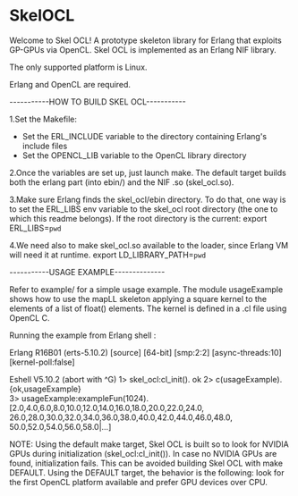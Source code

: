 # SkelOCL

Welcome to Skel OCL! A prototype skeleton library for Erlang that exploits GP-GPUs via OpenCL.
Skel OCL is implemented as an Erlang NIF library.

The only supported platform is Linux.

Erlang and OpenCL are required.

-----------HOW TO BUILD SKEL OCL-----------

1.Set the Makefile:
- Set the ERL_INCLUDE variable to the directory containing Erlang's include files
- Set the OPENCL_LIB variable to the OpenCL library directory

2.Once the variables are set up, just launch make.
The default target builds both the erlang part (into ebin/) and the NIF .so (skel_ocl.so).

3.Make sure Erlang finds the skel_ocl/ebin directory.
To do that, one way is to set the ERL_LIBS env variable to the skel_ocl root directory (the one to which this readme belongs).
If the root directory is the current:
export ERL_LIBS=`pwd`

4.We need also to make skel_ocl.so available to the loader, since Erlang VM will need it at runtime.
export LD_LIBRARY_PATH=`pwd`


-----------USAGE EXAMPLE--------------

Refer to example/ for a simple usage example. The module usageExample shows how to use the mapLL skeleton applying a square kernel to the elements of a list of float() elements. The kernel is defined in a .cl file using OpenCL C.


Running the example from Erlang shell :

Erlang R16B01 (erts-5.10.2) [source] [64-bit] [smp:2:2] [async-threads:10] [kernel-poll:false]

Eshell V5.10.2  (abort with ^G)
1> skel_ocl:cl_init().
ok
2> c(usageExample).
{ok,usageExample}      
3> usageExample:exampleFun(1024).
[2.0,4.0,6.0,8.0,10.0,12.0,14.0,16.0,18.0,20.0,22.0,24.0,
 26.0,28.0,30.0,32.0,34.0,36.0,38.0,40.0,42.0,44.0,46.0,48.0,
 50.0,52.0,54.0,56.0,58.0|...]

NOTE: Using the default make target, Skel OCL is built so to look for NVIDIA GPUs during initialization (skel_ocl:cl_init()).
In case no NVIDIA GPUs are found, initialization fails.
This can be avoided building Skel OCL with make DEFAULT. Using the DEFAULT target, the behavior is the following: look for the first OpenCL platform available and prefer GPU devices over CPU.
